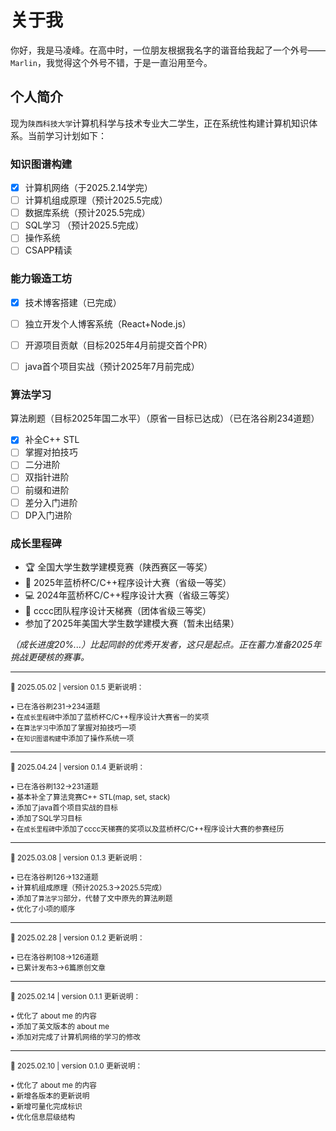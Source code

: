 # 关于我
你好，我是马凌峰。在高中时，一位朋友根据我名字的谐音给我起了一个外号——`Marlin`，我觉得这个外号不错，于是一直沿用至今。

## 个人简介
现为`陕西科技大学`计算机科学与技术专业大二学生，正在系统性构建计算机知识体系。当前学习计划如下：

### 知识图谱构建
- [x] 计算机网络（于2025.2.14学完）
- [ ] 计算机组成原理（预计2025.5完成）
- [ ] 数据库系统（预计2025.5完成）
- [ ] SQL学习 （预计2025.5完成）
- [ ] 操作系统
- [ ] CSAPP精读

### 能力锻造工坊
- [x] 技术博客搭建（已完成）
- [ ] 独立开发个人博客系统（React+Node.js）
- [ ] 开源项目贡献（目标2025年4月前提交首个PR）
- [ ] java首个项目实战（预计2025年7月前完成）



### 算法学习
算法刷题（目标2025年国二水平）（原省一目标已达成）（已在洛谷刷234道题）
- [x] 补全C++ STL
- [ ] 掌握对拍技巧
- [ ] 二分进阶
- [ ] 双指针进阶
- [ ] 前缀和进阶
- [ ] 差分入门进阶  
- [ ] DP入门进阶

### 成长里程碑
- 🏆 全国大学生数学建模竞赛（陕西赛区一等奖）
- 🥇 2025年蓝桥杯C/C++程序设计大赛（省级一等奖）
- 💻 2024年蓝桥杯C/C++程序设计大赛（省级三等奖）
- 🥉 cccc团队程序设计天梯赛（团体省级三等奖）
- 参加了2025年美国大学生数学建模大赛（暂未出结果）


*（成长进度20%...）比起同龄的优秀开发者，这只是起点。正在蓄力准备2025年挑战更硬核的赛事。*

---

<sub>📅 2025.05.02 | version 0.1.5 更新说明：</sub>  

<sup>• 已在洛谷刷231->234道题</sup>  
<sup>• 在`成长里程碑`中添加了蓝桥杯C/C++程序设计大赛省一的奖项</sup>  
<sup>• 在`算法学习`中添加了掌握对拍技巧一项</sup>  
<sup> • 在`知识图谱构建`中添加了操作系统一项</sup>

---

<sub>📅 2025.04.24 | version 0.1.4 更新说明：</sub>  

<sup>• 已在洛谷刷132->231道题</sup>  
<sup>• 基本补全了算法竞赛C++ STL(map, set, stack) </sup>  
<sup>• 添加了java首个项目实战的目标 </sup>  
<sup>• 添加了SQL学习目标</sup>  
<sup>• 在`成长里程碑`中添加了cccc天梯赛的奖项以及蓝桥杯C/C++程序设计大赛的参赛经历</sup>

---

<sub>📅 2025.03.08 | version 0.1.3 更新说明：</sub>  

<sup>• 已在洛谷刷126->132道题</sup>  
<sup>• 计算机组成原理（预计2025.3->2025.5完成）</sup>  
<sup>• 添加了`算法学习`部分，代替了文中原先的算法刷题</sup>  
<sup>• 优化了小项的顺序</sup>

---

<sub>📅 2025.02.28 | version 0.1.2 更新说明：</sub>  

<sup>• 已在洛谷刷108->126道题</sup>  
<sup>• 已累计发布3->6篇原创文章</sup>  

---

<sub>📅 2025.02.14 | version 0.1.1 更新说明：</sub>  

<sup>• 优化了 about me 的内容</sup>  
<sup>• 添加了英文版本的 about me</sup>  
<sup>• 添加对完成了计算机网络的学习的修改</sup>

---
<sub>📅 2025.02.10 | version 0.1.0 更新说明：</sub>  

<sup>• 优化了 about me 的内容</sup>  
<sup>• 新增各版本的更新说明</sup>  
<sup>• 新增可量化完成标识</sup>  
<sup>• 优化信息层级结构</sup>